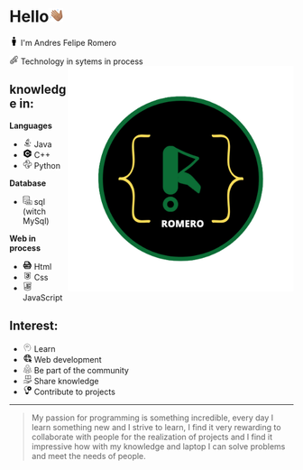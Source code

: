 # Hello![saludo](img/saludo.png)

![persona](img/persona.png) I'm Andres Felipe Romero

![grado](img/grado.png) Technology in sytems in process
<img align='right' src=img/logo.png width='400
"'>

## **knowledge in:**

**Languages**

- ![java](img/java.png) Java
- ![c++](img/c++.png) C++
- ![python](img/python.png) Python

**Database**

- ![sql](img/sql.png) sql (witch MySql)

**Web in process**

- ![html](img/html.png) Html
- ![css](img/css.png) Css
- ![javascript](img/javascript.png) JavaScript

## **Interest:**

- ![aprender](img/aprender.png) Learn
- ![web](img/web.png) Web development
- ![comunidad](img/comunidad.png) Be part of the community
- ![compartir](img/compartir.png) Share knowledge
- ![projects](img/proyecto.png) Contribute to projects

---

> My passion for programming is something incredible, every day I learn something new and I strive to learn, I find it very rewarding to collaborate with people for the realization of projects and I find it impressive how with my knowledge and laptop I can solve problems and meet the needs of people.

<!---
AndresFelipeRomero/AndresFelipeRomero is a ✨ special ✨ repository because its `README.md` (this file) appears on your GitHub profile.
You can click the Preview link to take a look at your changes.
--->
